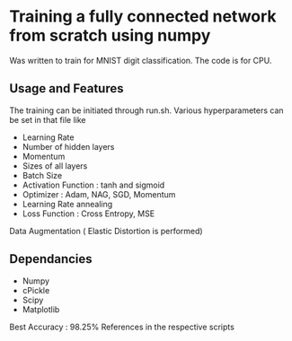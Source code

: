 # Training a fully connected network from scratch using numpy

Was written to train for MNIST digit classification. The code is for CPU. 

## Usage and Features

The training can be initiated through run.sh. Various hyperparameters can be set in that file like
* Learning Rate
* Number of hidden layers
* Momentum
* Sizes of all layers
* Batch Size
* Activation Function : tanh and sigmoid
* Optimizer : Adam, NAG, SGD, Momentum
* Learning Rate annealing 
* Loss Function : Cross Entropy, MSE

Data Augmentation ( Elastic Distortion is performed)
## Dependancies 

* Numpy
* cPickle
* Scipy
* Matplotlib

Best Accuracy : 98.25%
References in the respective scripts

